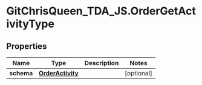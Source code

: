 # GitChrisQueen_TDA_JS.OrderGetActivityType

## Properties
Name | Type | Description | Notes
------------ | ------------- | ------------- | -------------
**schema** | [**OrderActivity**](OrderActivity.md) |  | [optional] 



